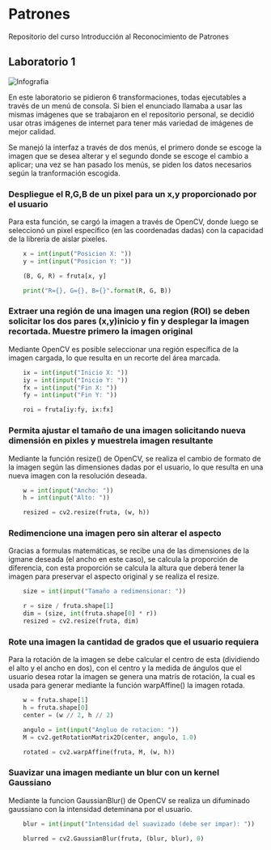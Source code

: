 # Patrones

Repositorio del curso Introducción al Reconocimiento de Patrones

## Laboratorio 1

![Infografia](https://cdn.discordapp.com/attachments/708362688014844008/757781519317205052/Transformaciones.png)

En este laboratorio se pidieron 6 transformaciones, todas ejecutables a través de un menú de consola. Si bien el enunciado llamaba a usar las mismas imágenes que se trabajaron en el repositorio personal, se decidió usar otras imágenes de internet para tener más variedad de imágenes de mejor calidad.

Se manejó la interfaz a través de dos menús, el primero donde se escoge la imagen que se desea alterar y el segundo donde se escoge el cambio a aplicar; una vez se han pasado los menús, se piden los datos necesarios según la tranformación escogida.

### Despliegue el R,G,B de un pixel para un x,y proporcionado por el usuario

Para esta función, se cargó la imagen a través de OpenCV, donde luego se seleccionó un pixel específico (en las coordenadas dadas) con la capacidad de la librería de aislar pixeles.

```python
    x = int(input("Posicion X: "))
    y = int(input("Posicion Y: "))

    (B, G, R) = fruta[x, y]

    print("R={}, G={}, B={}".format(R, G, B))
```

### Extraer una región de una imagen una region (ROI) se deben solicitar los dos pares (x,y)inicio y fin y desplegar la imagen recortada. Muestre primero la imagen original

Mediante OpenCV es posible seleccionar una región específica de la imagen cargada, lo que resulta en un recorte del área marcada.

```python
    ix = int(input("Inicio X: "))
    iy = int(input("Inicio Y: "))
    fx = int(input("Fin X: "))
    fy = int(input("Fin Y: "))

    roi = fruta[iy:fy, ix:fx]
```

### Permita ajustar el tamaño de una imagen solicitando nueva dimensión en pixles y muestrela imagen resultante

Mediante la función resize() de OpenCV, se realiza el cambio de formato de la imagen según las dimensiones dadas por el usuario, lo que resulta en una nueva imagen con la resolución deseada.

```python
    w = int(input("Ancho: "))
    h = int(input("Alto: "))

    resized = cv2.resize(fruta, (w, h))
```
### Redimencione una imagen pero sin alterar el aspecto

Gracias a formulas matemáticas, se recibe una de las dimensiones de la igmane deseada (el ancho en este caso), se calcula la proporción de diferencia, con esta proporción se calcula la altura que deberá tener la imagen para preservar el aspecto original y se realiza el resize.

```python
    size = int(input("Tamaño a redimensionar: "))

    r = size / fruta.shape[1]
    dim = (size, int(fruta.shape[0] * r))
    resized = cv2.resize(fruta, dim)
```
### Rote una imagen la cantidad de grados que el usuario requiera

Para la rotación de la imagen se debe calcular el centro de esta (dividiendo el alto y el ancho en dos), con el centro y la medida de ángulos que el usuario desea rotar la imagen se genera una matrís de rotación, la cual es usada para generar mediante la función warpAffine() la imagen rotada.

```python
    w = fruta.shape[1]
    h = fruta.shape[0]
    center = (w // 2, h // 2)

    angulo = int(input("Angluo de rotacion: "))
    M = cv2.getRotationMatrix2D(center, angulo, 1.0)

    rotated = cv2.warpAffine(fruta, M, (w, h))
```

### Suavizar una imagen mediante un blur con un kernel Gaussiano

Mediante la funcion GaussianBlur() de OpenCV se realiza un difuminado gaussiano con la intensidad deteminana por el usuario.

```python
    blur = int(input("Intensidad del suavizado (debe ser impar): "))

    blurred = cv2.GaussianBlur(fruta, (blur, blur), 0)
```
